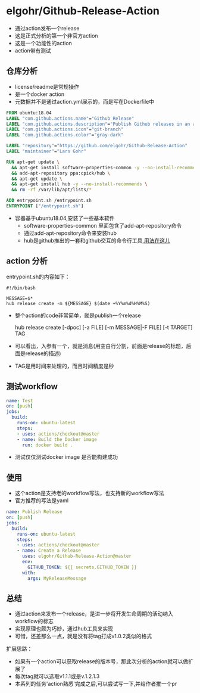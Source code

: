 # elgohr/Github-Release-Action

- 通过action发布一个release
- 这是正式分析的第一个非官方action
- 这是一个功能性的action
- action带有测试

## 仓库分析

- license/readme是常规操作
- 是一个docker action
- 元数据并不是通过action.yml展示的，而是写在Dockerfile中

```Dockerfile
FROM ubuntu:18.04
LABEL "com.github.actions.name"="Github Release"
LABEL "com.github.actions.description"="Publish Github releases in an action"
LABEL "com.github.actions.icon"="git-branch"
LABEL "com.github.actions.color"="gray-dark"

LABEL "repository"="https://github.com/elgohr/Github-Release-Action"
LABEL "maintainer"="Lars Gohr"

RUN apt-get update \
  && apt-get install software-properties-common -y --no-install-recommends \
  && add-apt-repository ppa:cpick/hub \
  && apt-get update \
  && apt-get install hub -y --no-install-recommends \
  && rm -rf /var/lib/apt/lists/*

ADD entrypoint.sh /entrypoint.sh
ENTRYPOINT ["/entrypoint.sh"]
```

- 容器基于ubuntu18.04,安装了一些基本软件
  - software-properties-common 里面包含了add-apt-repository命令
  - 通过add-apt-repository命令来安装hub
  - hub是github推出的一套和github交互的命令行工具,[用法在这儿](https://hub.github.com/hub-release.1.html)

## action 分析

entrypoint.sh的内容如下：

```shell
#!/bin/bash

MESSAGE=$*
hub release create -m ${MESSAGE} $(date +%Y%m%d%H%M%S)
```

- 整个action的code非常简单，就是publish一个release

    hub release create [-dpoc] [-a FILE] [-m MESSAGE|-F FILE] [-t TARGET] TAG

- 可以看出，入参有一个，就是消息(用空白行分割，前面是release的标题，后面是release的描述)
- TAG是用时间来处理的，而且时间精度是秒

## 测试workflow

```yaml
name: Test
on: [push]
jobs:
  build:
    runs-on: ubuntu-latest
    steps:
    - uses: actions/checkout@master
    - name: Build the Docker image
      run: docker build .
```

- 测试仅仅测试docker image 是否能构建成功


## 使用

- 这个action是支持老的workflow写法，也支持新的workflow写法
- 官方推荐的写法是yaml

```yaml
name: Publish Release
on: [push]
jobs:
  build:
    runs-on: ubuntu-latest
    steps:
    - uses: actions/checkout@master
    - name: Create a Release
      uses: elgohr/Github-Release-Action@master
      env:
        GITHUB_TOKEN: ${{ secrets.GITHUB_TOKEN }}
      with:
        args: MyReleaseMessage
```

## 总结

- 通过action来发布一个release，是进一步将开发生命周期的活动纳入workflow的标志
- 实现原理也颇为巧妙，通过hub工具来实现
- 可惜，还差那么一点，就是没有将tag打成v1.0.2类似的格式

扩展思路：
- 如果有一个action可以获取release的版本号，那此次分析的action就可以做扩展了
- 每次tag就可以选取v1.1.1或是v.1.2.1.3
- 本系列的任务'action熟悉'完成之后,可以尝试写一下,并给作者推一个pr
